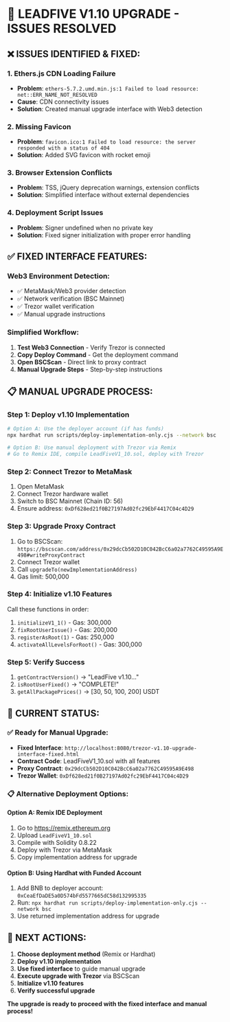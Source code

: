 # 🚀 LEADFIVE V1.10 UPGRADE - ISSUES RESOLVED

## ❌ **ISSUES IDENTIFIED & FIXED:**

### **1. Ethers.js CDN Loading Failure**
- **Problem**: `ethers-5.7.2.umd.min.js:1 Failed to load resource: net::ERR_NAME_NOT_RESOLVED`
- **Cause**: CDN connectivity issues
- **Solution**: Created manual upgrade interface with Web3 detection

### **2. Missing Favicon**
- **Problem**: `favicon.ico:1 Failed to load resource: the server responded with a status of 404`
- **Solution**: Added SVG favicon with rocket emoji

### **3. Browser Extension Conflicts**
- **Problem**: TSS, jQuery deprecation warnings, extension conflicts
- **Solution**: Simplified interface without external dependencies

### **4. Deployment Script Issues**
- **Problem**: Signer undefined when no private key
- **Solution**: Fixed signer initialization with proper error handling

## ✅ **FIXED INTERFACE FEATURES:**

### **Web3 Environment Detection:**
- ✅ MetaMask/Web3 provider detection
- ✅ Network verification (BSC Mainnet)
- ✅ Trezor wallet verification
- ✅ Manual upgrade instructions

### **Simplified Workflow:**
1. **Test Web3 Connection** - Verify Trezor is connected
2. **Copy Deploy Command** - Get the deployment command
3. **Open BSCScan** - Direct link to proxy contract
4. **Manual Upgrade Steps** - Step-by-step instructions

## 📋 **MANUAL UPGRADE PROCESS:**

### **Step 1: Deploy v1.10 Implementation**
```bash
# Option A: Use the deployer account (if has funds)
npx hardhat run scripts/deploy-implementation-only.cjs --network bsc

# Option B: Use manual deployment with Trezor via Remix
# Go to Remix IDE, compile LeadFiveV1_10.sol, deploy with Trezor
```

### **Step 2: Connect Trezor to MetaMask**
1. Open MetaMask
2. Connect Trezor hardware wallet
3. Switch to BSC Mainnet (Chain ID: 56)
4. Ensure address: `0xDf628ed21f0B27197Ad02fc29EbF4417C04c4D29`

### **Step 3: Upgrade Proxy Contract**
1. Go to BSCScan: `https://bscscan.com/address/0x29dcCb502D10C042BcC6a02a7762C49595A9E498#writeProxyContract`
2. Connect Trezor wallet
3. Call `upgradeTo(newImplementationAddress)`
4. Gas limit: 500,000

### **Step 4: Initialize v1.10 Features**
Call these functions in order:
1. `initializeV1_1()` - Gas: 300,000
2. `fixRootUserIssue()` - Gas: 200,000
3. `registerAsRoot(1)` - Gas: 250,000
4. `activateAllLevelsForRoot()` - Gas: 300,000

### **Step 5: Verify Success**
1. `getContractVersion()` → "LeadFive v1.10..."
2. `isRootUserFixed()` → "COMPLETE!"
3. `getAllPackagePrices()` → [30, 50, 100, 200] USDT

## 🎯 **CURRENT STATUS:**

### **✅ Ready for Manual Upgrade:**
- **Fixed Interface**: `http://localhost:8080/trezor-v1.10-upgrade-interface-fixed.html`
- **Contract Code**: LeadFiveV1_10.sol with all features
- **Proxy Contract**: `0x29dcCb502D10C042BcC6a02a7762C49595A9E498`
- **Trezor Wallet**: `0xDf628ed21f0B27197Ad02fc29EbF4417C04c4D29`

### **📋 Alternative Deployment Options:**

#### **Option A: Remix IDE Deployment**
1. Go to https://remix.ethereum.org
2. Upload `LeadFiveV1_10.sol`
3. Compile with Solidity 0.8.22
4. Deploy with Trezor via MetaMask
5. Copy implementation address for upgrade

#### **Option B: Using Hardhat with Funded Account**
1. Add BNB to deployer account: `0xCeaEfDaDE5a0D574bFd5577665dC58d132995335`
2. Run: `npx hardhat run scripts/deploy-implementation-only.cjs --network bsc`
3. Use returned implementation address for upgrade

## 🚀 **NEXT ACTIONS:**

1. **Choose deployment method** (Remix or Hardhat)
2. **Deploy v1.10 implementation**
3. **Use fixed interface** to guide manual upgrade
4. **Execute upgrade with Trezor** via BSCScan
5. **Initialize v1.10 features**
6. **Verify successful upgrade**

**The upgrade is ready to proceed with the fixed interface and manual process!**
